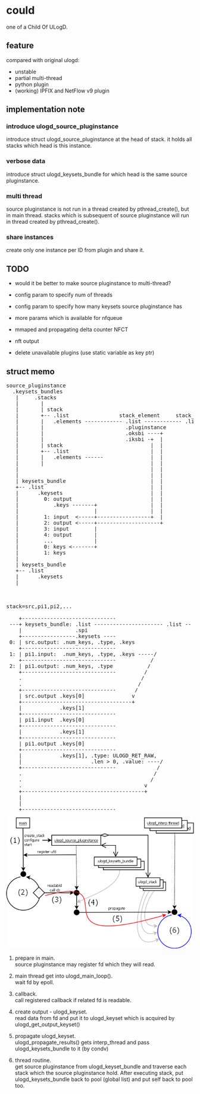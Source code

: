 could
=====
one of a Child Of ULogD.


feature
-------

compared with original ulogd:

* unstable
* partial multi-thread
* python plugin
* (working) IPFIX and NetFlow v9 plugin


implementation note
-------------------

### introduce ulogd_source_pluginstance
  introduce struct ulogd_source_pluginstance at the head of stack.
  it holds all stacks which head is this instance.

### verbose data
  introduce struct ulogd_keysets_bundle for which head is the same
  source pluginstance.

### multi thread
  source pluginstance is not run in a thread created by
  pthread_create(), but in main thread. stacks which is subsequent
  of source pluginstance will run in thread created by
  pthread_create().

### share instances
  create only one instance per ID from plugin and share it.
  

TODO
----

* would it be better to make source pluginstance to multi-thread?

* config param to specify num of threads
* config param to specify how many keysets source pluginstance has
* more params which is available for nfqueue
* mmaped and propagating delta counter NFCT
* nft output
* delete unavailable plugins (use static variable as key ptr)


struct memo
-----------

<pre>
source_pluginstance
  .keysets_bundles
   |     .stacks
   |       |
   |       | stack
   |       +-- .list                stack_element     stack_element
   |       |   .elements ------------ .list ------------ .list
   |       |                          .pluginstance
   |       |                          .oksbi ----+
   |       |                          .iksbi -+  |
   |       | stack                            |  |
   |       +-- .list                          |  |
   |       |   .elements ------               |  |
   |       |                                  |  |
   |                                          |  |
   |                                          |  |
   | keysets_bundle                           |  |
   +-- .list                                  |  |
   |      .keysets                            |  |
   |        0: output                         |  |
   |           .keys -------+                 |  |
   |                        |                 |  |
   |        1: input  <-----+-----------------+  |
   |        2: output <-----+--------------------+
   |        3: input        |
   |        4: output       |
   |        ...             |
   |        0: keys <-------+
   |        1: keys
   |
   | keysets_bundle
   +-- .list
   |      .keysets
   |



stack=src,pi1,pi2,...

    +------------------------------
 ---+ keysets_bundle: .list ---------------------- .list -- (for pool)
    |                 .spi
    +-----------------.keysets ----
 0: | src.output: .num_keys, .type, .keys
    +------------------------------
 1: | pi1.input:  .num_keys, .type, .keys -----/
    +------------------------------           /
 2: | pi1.output: .num_keys, .type           /
    +------------------------------         /
    .                                      /
    .                                     /
    +------------------------------      /
    | src.output .keys[0]               v
    +-----------------------------------+
    |            .keys[1]
    +------------------------------
    | pi1.input  .keys[0]
    +------------------------------
    |            .keys[1]
    +------------------------------
    | pi1.output .keys[0]
    +------------------------------
    |            .keys[1], .type: ULOGD_RET_RAW, 
    |                      .len > 0, .value: ----/
    +------------------------------             /
    .                                          /
    .                                         /
    .                                       v
    +---------------------------------------+
    |
    |
    +------------------------------
</pre>

![to propagate](https://github.com/chamaken/ulogd2/blob/v3.x/doc/image/propagate.png "propagate")

1. prepare in main.  
   source pluginstance may register fd which they will read.

2. main thread get into ulogd_main_loop().  
   wait fd by epoll.

3. callback.  
   call registered callback if related fd is readable.

4. create output - ulogd_keyset.  
   read data from fd and put it to ulogd_keyset which is acquired by
   ulogd_get_output_keyset()

5. propagate ulogd_keyset.  
   ulogd_propagate_results() gets interp_thread and pass
   ulogd_keysets_bundle to it (by condv)

6. thread routine.  
   get source pluginstance from ulogd_keyset_bundle and traverse
   each stack which the source pluginstance hold. After executing
   stack, put ulogd_keysets_bundle back to pool (global list) and
   put self back to pool too.
